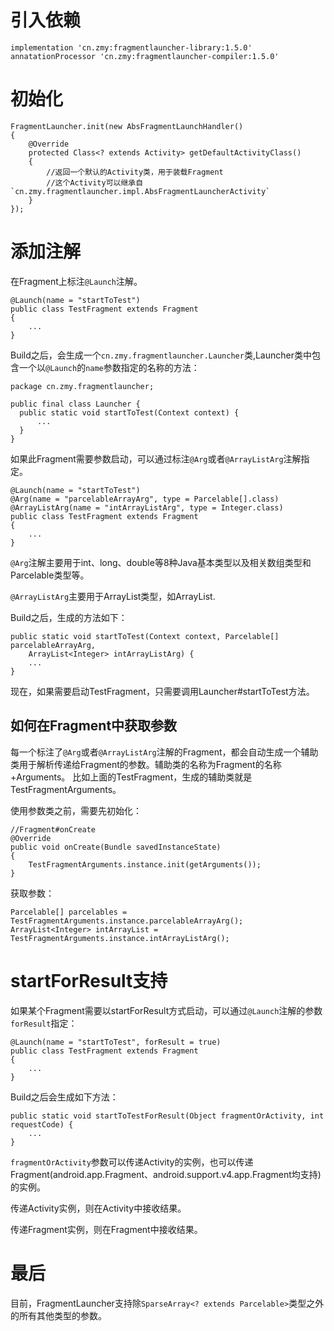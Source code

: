 # 引入依赖

```
implementation 'cn.zmy:fragmentlauncher-library:1.5.0'
annatationProcessor 'cn.zmy:fragmentlauncher-compiler:1.5.0'
```
# 初始化

```
FragmentLauncher.init(new AbsFragmentLaunchHandler()
{
    @Override
    protected Class<? extends Activity> getDefaultActivityClass()
    {
        //返回一个默认的Activity类，用于装载Fragment
        //这个Activity可以继承自`cn.zmy.fragmentlauncher.impl.AbsFragmentLauncherActivity`
    }
});
```

# 添加注解

在Fragment上标注`@Launch`注解。

```
@Launch(name = "startToTest")
public class TestFragment extends Fragment
{
    ...
}
```

Build之后，会生成一个`cn.zmy.fragmentlauncher.Launcher`类,Launcher类中包含一个以`@Launch`的`name`参数指定的名称的方法：



```
package cn.zmy.fragmentlauncher;

public final class Launcher {
  public static void startToTest(Context context) {
      ...
  }
}
```

如果此Fragment需要参数启动，可以通过标注`@Arg`或者`@ArrayListArg`注解指定。

```
@Launch(name = "startToTest")
@Arg(name = "parcelableArrayArg", type = Parcelable[].class)
@ArrayListArg(name = "intArrayListArg", type = Integer.class)
public class TestFragment extends Fragment
{
    ...
}
```

`@Arg`注解主要用于int、long、double等8种Java基本类型以及相关数组类型和Parcelable类型等。

`@ArrayListArg`主要用于ArrayList类型，如ArrayList<Integer>.

Build之后，生成的方法如下：

```
public static void startToTest(Context context, Parcelable[] parcelableArrayArg,
    ArrayList<Integer> intArrayListArg) {
    ...
}
```

现在，如果需要启动TestFragment，只需要调用Launcher#startToTest方法。

## 如何在Fragment中获取参数

每一个标注了`@Arg`或者`@ArrayListArg`注解的Fragment，都会自动生成一个辅助类用于解析传递给Fragment的参数。辅助类的名称为Fragment的名称+Arguments。
比如上面的TestFragment，生成的辅助类就是TestFragmentArguments。

使用参数类之前，需要先初始化：

```
//Fragment#onCreate
@Override
public void onCreate(Bundle savedInstanceState)
{
    TestFragmentArguments.instance.init(getArguments());
}
```

获取参数：

```
Parcelable[] parcelables = TestFragmentArguments.instance.parcelableArrayArg();
ArrayList<Integer> intArrayList = TestFragmentArguments.instance.intArrayListArg();
```

# startForResult支持

如果某个Fragment需要以startForResult方式启动，可以通过`@Launch`注解的参数`forResult`指定：

```
@Launch(name = "startToTest", forResult = true)
public class TestFragment extends Fragment
{
    ...
}
```

Build之后会生成如下方法：

```
public static void startToTestForResult(Object fragmentOrActivity, int requestCode) {
    ...
}
```

`fragmentOrActivity`参数可以传递Activity的实例，也可以传递Fragment(android.app.Fragment、android.support.v4.app.Fragment均支持)的实例。

传递Activity实例，则在Activity中接收结果。

传递Fragment实例，则在Fragment中接收结果。

# 最后

目前，FragmentLauncher支持除`SparseArray<? extends Parcelable>`类型之外的所有其他类型的参数。
